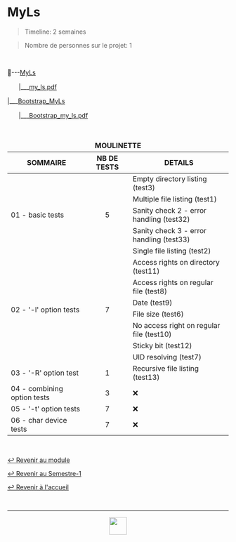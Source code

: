 # MyLs

> Timeline: 2 semaines

> Nombre de personnes sur le projet: 1

<br>

📂---[MyLs](https://github.com/Studio-17/Epitech-Subjects/tree/main/Semester-1/B-PSU-100/My_ls/MyLs)

ㅤㅤ|\_\_\_[my_ls.pdf](https://github.com/Studio-17/Epitech-Subjects/blob/main/Semester-1/B-PSU-100/My_ls/MyLs/my_ls.pdf)

|\_\_\_[Bootstrap_MyLs](https://github.com/Studio-17/Epitech-Subjects/tree/main/Semester-1/B-PSU-100/My_ls/Bootstrap_MyLs)

ㅤㅤ|\_\_\_[Bootstrap_my_ls.pdf](https://github.com/Studio-17/Epitech-Subjects/blob/main/Semester-1/B-PSU-100/My_ls/Bootstrap_MyLs/my_ls_bootstrap.pdf)

<br>

<table align="center">
    <thead>
    <tr>
            <td colspan="3" align="center"><strong>MOULINETTE</strong></td>
    </tr>
        <tr>
            <th>SOMMAIRE</th>
            <th>NB DE TESTS</th>
            <th>DETAILS</th>
        </tr>
    </thead>
    <tbody>
        <tr>
            <td rowspan="5">01 - basic tests</td>
            <td rowspan="5" style="text-align: center;">5</td>
            <td>Empty directory listing (test3)</td>
        </tr>
        <tr>
            <td>Multiple file listing (test1)</td>
        </tr>
        <tr>
            <td>Sanity check 2 - error handling (test32)</td>
        </tr>
        <tr>
            <td>Sanity check 3 - error handling (test33)</td>
        </tr>
        <tr>
            <td>Single file listing (test2)</td>
        </tr>
        <tr>
            <td rowspan="7">02 - '-l' option tests</td>
            <td rowspan="7" style="text-align: center;">7</td>
            <td>Access rights on directory (test11)</td>
        </tr>
        <tr>
            <td>Access rights on regular file (test8)</td>
        </tr>
        <tr>
            <td>Date (test9)</td>
        </tr>
        <tr>
            <td>File size (test6)</td>
        </tr>
        <tr>
            <td>No access right on regular file (test10)</td>
        </tr>
        <tr>
            <td>Sticky bit (test12)</td>
        </tr>
        <tr>
            <td>UID resolving (test7)</td>
        </tr>
        <tr>
            <td rowspan="1">03 - '-R' option test</td>
            <td rowspan="1" style="text-align: center;">1</td>
            <td>Recursive file listing (test13)</td>
        </tr>
        <tr>
            <td rowspan="1">04 - combining option tests</td>
            <td rowspan="1" style="text-align: center;">3</td>
            <td>❌</td>
        </tr>
        <tr>
            <td rowspan="1">05 - '-t' option tests</td>
            <td rowspan="1" style="text-align: center;">7</td>
            <td>❌</td>
        </tr>
        <tr>
            <td rowspan="1">06 - char device tests</td>
            <td rowspan="1" style="text-align: center;">7</td>
            <td>❌</td>
        </tr>
    </tbody>
</table>

<br>

[↩️ Revenir au module](https://github.com/Studio-17/Epitech-Subjects/tree/main/Semester-1/B-PSU-100)

[↩️ Revenir au Semestre-1](https://github.com/Studio-17/Epitech-Subjects/tree/main/Semester-1)

[↩️ Revenir à l'accueil](https://github.com/Studio-17/Epitech-Subjects)

<br>

---

<div align="center">

<a href="https://github.com/Studio-17" target="_blank"><img src="../../../voc17.gif" width="40"></a>

</div>
